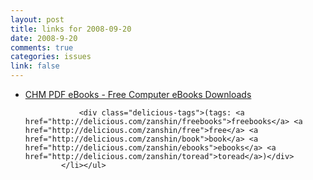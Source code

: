 ```yaml
--- 
layout: post
title: links for 2008-09-20
date: 2008-9-20
comments: true
categories: issues
link: false
---
```

<ul class="delicious"><li>
                <div class="delicious-link"><a href="http://www.chmpdf.com/archives/ebooks/for dummies/">CHM PDF eBooks - Free Computer eBooks Downloads</a></div>
                
                <div class="delicious-tags">(tags: <a href="http://delicious.com/zanshin/freebooks">freebooks</a> <a href="http://delicious.com/zanshin/free">free</a> <a href="http://delicious.com/zanshin/book">book</a> <a href="http://delicious.com/zanshin/ebooks">ebooks</a> <a href="http://delicious.com/zanshin/toread">toread</a>)</div>
            </li></ul>
